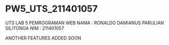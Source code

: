 # PW5_UTS_211401057
UTS LAB 5 PEMROGRAMAN WEB 
NAMA  : RONALDO DAMIANUS PARULIAN SILITONGA
NIM   : 211401057

ANOTHER FEATURES ADDED SOON
